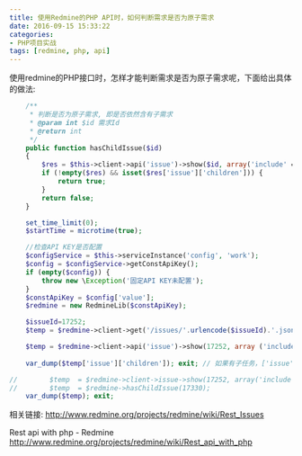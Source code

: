 ```yaml
---
title: 使用Redmine的PHP API时，如何判断需求是否为原子需求
date: 2016-09-15 15:33:22
categories:
- PHP项目实战
tags: [redmine, php, api]
---
```


使用redmine的PHP接口时，怎样才能判断需求是否为原子需求呢，下面给出具体的做法:

```php
    /**
     * 判断是否为原子需求, 即是否依然含有子需求
     * @param int $id 需求Id
     * @return int
     */
    public function hasChildIssue($id)
    {
        $res = $this->client->api('issue')->show($id, array('include' => 'children'));
        if (!empty($res) && isset($res['issue']['children'])) {
            return true;
        }
        return false;
    }
```

```php
    set_time_limit(0);
    $startTime = microtime(true);

    //检查API KEY是否配置
    $configService = $this->serviceInstance('config', 'work');
    $config = $configService->getConstApiKey();
    if (empty($config)) {
        throw new \Exception('固定API KEY未配置');
    }
    $constApiKey = $config['value'];
    $redmine = new RedmineLib($constApiKey);

    $issueId=17252;
    $temp = $redmine->client->get('/issues/'.urlencode($issueId).'.json?'.http_build_query(array ('include' => 'children')));

    $temp = $redmine->client->api('issue')->show(17252, array ('include' => 'children'));
    
    var_dump($temp['issue']['children']); exit; // 如果有子任务，['issue']['children']字段不存在，否则['issue']['children']字段对应一个子数组

//        $temp  = $redmine->client->issue->show(17252, array('include' => 'children'));
//        $temp  = $redmine->hasChildIssue(17330);
    var_dump($temp); exit;
```

相关链接:
http://www.redmine.org/projects/redmine/wiki/Rest_Issues

Rest api with php - Redmine 
http://www.redmine.org/projects/redmine/wiki/Rest_api_with_php